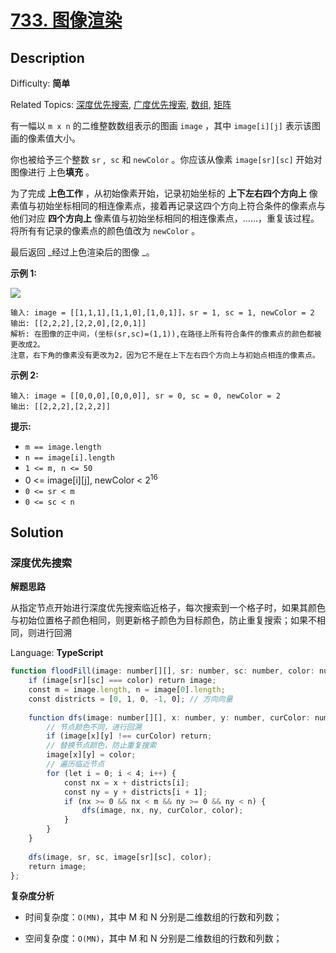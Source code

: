 # [733\. 图像渲染](https://leetcode.cn/problems/flood-fill/)

## Description

Difficulty: **简单**  

Related Topics: [深度优先搜索](https://leetcode.cn/tag/depth-first-search/), [广度优先搜索](https://leetcode.cn/tag/breadth-first-search/), [数组](https://leetcode.cn/tag/array/), [矩阵](https://leetcode.cn/tag/matrix/)

有一幅以 `m x n` 的二维整数数组表示的图画 `image` ，其中 `image[i][j]` 表示该图画的像素值大小。

你也被给予三个整数 `sr` ,  `sc` 和 `newColor` 。你应该从像素 `image[sr][sc]` 开始对图像进行 上色**填充** 。

为了完成 **上色工作** ，从初始像素开始，记录初始坐标的 **上下左右四个方向上** 像素值与初始坐标相同的相连像素点，接着再记录这四个方向上符合条件的像素点与他们对应 **四个方向上** 像素值与初始坐标相同的相连像素点，……，重复该过程。将所有有记录的像素点的颜色值改为 `newColor` 。

最后返回 _经过上色渲染后的图像 _。

**示例 1:**

![](https://assets.leetcode.com/uploads/2021/06/01/flood1-grid.jpg)

```
输入: image = [[1,1,1],[1,1,0],[1,0,1]]，sr = 1, sc = 1, newColor = 2
输出: [[2,2,2],[2,2,0],[2,0,1]]
解析: 在图像的正中间，(坐标(sr,sc)=(1,1)),在路径上所有符合条件的像素点的颜色都被更改成2。
注意，右下角的像素没有更改为2，因为它不是在上下左右四个方向上与初始点相连的像素点。
```

**示例 2:**

```
输入: image = [[0,0,0],[0,0,0]], sr = 0, sc = 0, newColor = 2
输出: [[2,2,2],[2,2,2]]
```

**提示:**

* `m == image.length`
* `n == image[i].length`
* `1 <= m, n <= 50`
* 0 <= image[i][j], newColor < 2<sup>16</sup>
* `0 <= sr < m`
* `0 <= sc < n`

## Solution

### 深度优先搜索

**解题思路**

从指定节点开始进行深度优先搜索临近格子，每次搜索到一个格子时，如果其颜色与初始位置格子颜色相同，则更新格子颜色为目标颜色，防止重复搜索；如果不相同，则进行回溯

Language: **TypeScript**

```typescript
function floodFill(image: number[][], sr: number, sc: number, color: number): number[][] {
    if (image[sr][sc] === color) return image;
    const m = image.length, n = image[0].length;
    const districts = [0, 1, 0, -1, 0]; // 方向向量
    
    function dfs(image: number[][], x: number, y: number, curColor: number, color: number) {
        // 节点颜色不同，进行回溯
        if (image[x][y] !== curColor) return;
        // 替换节点颜色，防止重复搜索
        image[x][y] = color;
        // 遍历临近节点
        for (let i = 0; i < 4; i++) {
            const nx = x + districts[i];
            const ny = y + districts[i + 1];
            if (nx >= 0 && nx < m && ny >= 0 && ny < n) {
                dfs(image, nx, ny, curColor, color);
            }
        }
    }
    
    dfs(image, sr, sc, image[sr][sc], color);
    return image;
};
```

**复杂度分析**

- 时间复杂度：`O(MN)`，其中 M 和 N 分别是二维数组的行数和列数；

- 空间复杂度：`O(MN)`，其中 M 和 N 分别是二维数组的行数和列数；


